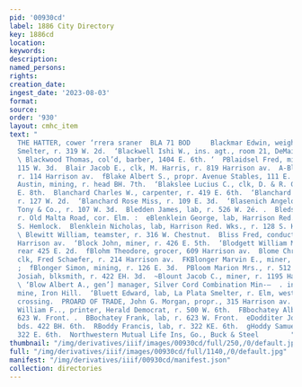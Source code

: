 ```yaml
---
pid: '00930cd'
label: 1886 City Directory
key: 1886cd
location: 
keywords: 
description: 
named_persons: 
rights: 
creation_date: 
ingest_date: '2023-08-03'
format: 
source: 
order: '930'
layout: cmhc_item
text: "                                                                                BBABCOCK
  THE HATTER, cower ‘rrera sraner  BLA 71 BOD     Blackmar Edwin, weigher, American
  Smelter, r. 319 W. 2d.  ‘Blackwell Ishi W., ins. agt., room 21, DeMaineville blk.
  \ Blackwood Thomas, col’d, barber, 1404 E. 6th. ‘  PBlaidsel Fred, miner, r. rear
  115 W. 3d.  Blair Jacob E., clk, M. Harris, r. 819 Harrison av.  A-Blake Addie Mrs.,
  r. 114 Harrison av.  fBlake Albert S., propr. Avenue Stables, 111 E. 4th.  > Blakey
  Austin, mining, r. head BH. 7th.  ‘Blakslee Lucius C., clk, D. & R. G. Ry, r. 406
  E. 8th.  Blanchard Charles W., carpenter, r. 419 E. 6th.  ‘Blanchard Frank, sawyer,
  r. 127 W. 2d.  ‘Blanchard Rose Miss, r. 109 E. 3d.  ‘Blasenich Angelo, cook, B.
  Tony & Co., r. 107 W. 3d.  Bledden James, lab, r. 526 W. 2é. .  Bledsoe Charles,
  r. Old Malta Road, cor. Elm. :  eBlenklein George, lab, Harrison Red. Wks., r. 134
  S. Hemlock.  Blenklein Nicholas, lab, Harrison Red. Wks., r. 128 S. Hem- lock. :
  \ Blewitt William, teamster, r. 316 W. Chestnut.  Bliss Fred, conductor, r. 617
  Harrison av.  ‘Block John, miner, r. 426 E. 5th.  ‘Blodgett William M., miner, r.
  rear 425 E. 2d.  fBlohm Theodore, grocer, 609 Harrison av.  Blome Christian E.,
  clk, Fred Schaefer, r. 214 Harrison av.  FKBlonger Marvin E., miner, r. 607 E. 6th.
  ;  fBlonger Simon, mining, r. 126 E. 3d.  PBloom Marion Mrs., r. 512 W. Elm.  .Bloss
  Josiah, blksmith, r. 422 EH. 3d.  ~Blount Jacob C., miner, r. 1195 Harrison av.
  \ ‘Blow Albert A., gen’] manager, Silver Cord Combination Min-—  . ing Co., r. at
  mine, Iron Hill.  ‘Bluett Edward, lab, La Plata Smelter, r. Elm, west of R. R.  ‘
  crossing.  PROARD OF TRADE, John G. Morgan, propr., 315 Harrison av.  fBoardman
  William F.., printer, Herald Democrat, r. 500 W. 6th.  FBbochatey Albert, lab, r.
  623 W. Front. .  BBochatey Frank, lab, r. 623 W. Front.  eDodditer John, miner,
  bds. 422 BH. 6th.  RBoddy Francis, lab, r. 322 KE. 6th.  gHoddy Samuel, miner, r.
  322 E. 6th.  Northwestern Mutual Life Ins, Go., Buck & Steel        "
thumbnail: "/img/derivatives/iiif/images/00930cd/full/250,/0/default.jpg"
full: "/img/derivatives/iiif/images/00930cd/full/1140,/0/default.jpg"
manifest: "/img/derivatives/iiif/00930cd/manifest.json"
collection: directories
---
```

